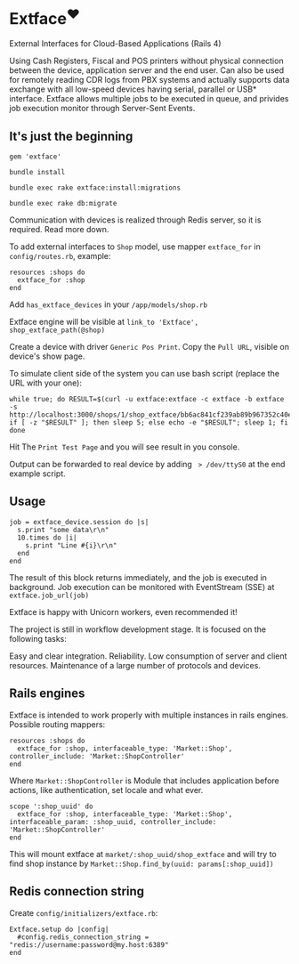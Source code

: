 Extface<sup>&hearts;</sup>
========

External Interfaces for Cloud-Based Applications (Rails 4)

Using Cash Registers, Fiscal and POS printers without physical connection between the device, application server and the end user. 
Can also be used for remotely reading CDR logs from PBX systems and actually supports data exchange with all low-speed devices having serial, parallel or USB* interface.
Extface allows multiple jobs to be executed in queue, and privides job execution monitor through Server-Sent Events.

## It's just the beginning

    gem 'extface'
    
    bundle install
    
    bundle exec rake extface:install:migrations
    
    bundle exec rake db:migrate
    
Communication with devices is realized through Redis server, so it is required. Read more down.
    
To add external interfaces to `Shop` model, use mapper `extface_for` in `config/routes.rb`, example:

    resources :shops do 
      extface_for :shop
    end
  
Add `has_extface_devices` in your `/app/models/shop.rb`

Extface engine will be visible at `link_to 'Extface', shop_extface_path(@shop)`

Create a device with driver `Generic Pos Print`.
Copy the `Pull URL`, visible on device's show page.

To simulate client side of the system you can use bash script (replace the URL with your one):

    while true; do RESULT=$(curl -u extface:extface -c extface -b extface -s http://localhost:3000/shops/1/shop_extface/bb6ac841cf239ab89b967352c40e4b39); if [ -z "$RESULT" ]; then sleep 5; else echo -e "$RESULT"; sleep 1; fi done
  
Hit The `Print Test Page` and you will see result in you console.

Output can be forwarded to real device by adding ` > /dev/ttyS0` at the end example script.

## Usage

    job = extface_device.session do |s|
      s.print "some data\r\n"
      10.times do |i|
        s.print "Line #{i}\r\n"
      end
    end

The result of this block returns immediately, and the job is executed in background.
Job execution can be monitored with EventStream (SSE) at `extface.job_url(job)`

Extface is happy with Unicorn workers, even recommended it!

The project is still in workflow development stage.
It is focused on the following tasks:

  Easy and clear integration.
  Reliability.
  Low consumption of server and client resources.
  Maintenance of a large number of protocols and devices.


## Rails engines

Extface is intended to work properly with multiple instances in rails engines. Possible routing mappers:

    resources :shops do
      extface_for :shop, interfaceable_type: 'Market::Shop', controller_include: 'Market::ShopController'
    end
    
Where `Market::ShopController` is Module that includes application before actions, like authentication, set locale and what ever.

    scope ':shop_uuid' do
      extface_for :shop, interfaceable_type: 'Market::Shop', interfaceable_param: :shop_uuid, controller_include: 'Market::ShopController'
    end
    
This will mount extface at `market/:shop_uuid/shop_extface` and will try to find shop instance by `Market::Shop.find_by(uuid: params[:shop_uuid])`

## Redis connection string

Create `config/initializers/extface.rb`:

    Extface.setup do |config|
      #config.redis_connection_string = "redis://username:password@my.host:6389"
    end
